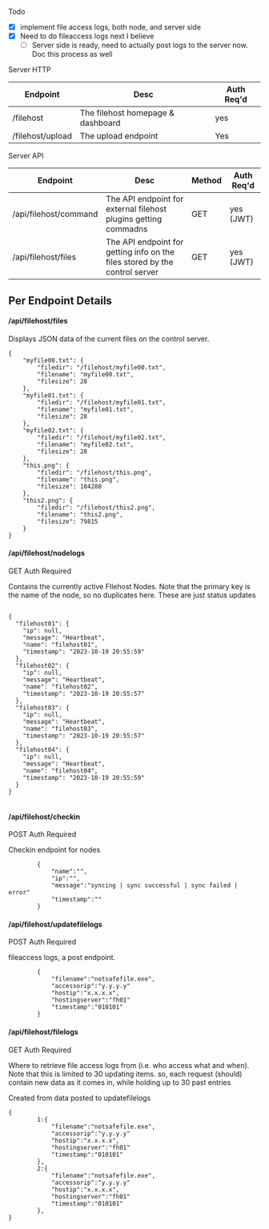 Todo
- [x] implement file access logs, both node, and server side
- [x] Need to do fileaccess logs next I believe
	- [ ] Server side is ready, need to actually post logs to the server now. Doc this process as well

Server HTTP

| Endpoint | Desc | Auth Req'd |
|--------------|-----------|------------|
| /filehost | The filehost homepage & dashboard | yes |
| /filehost/upload | The upload endpoint | Yes |


Server API

| Endpoint | Desc | Method | Auth Req'd |
|--------------|-----------|------------|------------|
| /api/filehost/command | The API endpoint for external filehost plugins getting commadns | GET | yes (JWT) |
| /api/filehost/files | The API endpoint for getting info on the files stored by the control server| GET | yes (JWT) |


## Per Endpoint Details

#### /api/filehost/files

Displays JSON data of the current files on the control server. 

```
{
    "myfile00.txt": {
        "filedir": "/filehost/myfile00.txt",
        "filename": "myfile00.txt",
        "filesize": 28
    },
    "myfile01.txt": {
        "filedir": "/filehost/myfile01.txt",
        "filename": "myfile01.txt",
        "filesize": 28
    },
    "myfile02.txt": {
        "filedir": "/filehost/myfile02.txt",
        "filename": "myfile02.txt",
        "filesize": 28
    },
    "this.png": {
        "filedir": "/filehost/this.png",
        "filename": "this.png",
        "filesize": 104280
    },
    "this2.png": {
        "filedir": "/filehost/this2.png",
        "filename": "this2.png",
        "filesize": 79815
    }
}

```

#### /api/filehost/nodelogs

GET
Auth Required

Contains the currently active FIlehost Nodes. Note that the primary key is the name of the node, so no duplicates here. These are just status updates

```

{
  "filehost01": {
    "ip": null,
    "message": "Heartbeat",
    "name": "filehost01",
    "timestamp": "2023-10-19 20:55:59"
  },
  "filehost02": {
    "ip": null,
    "message": "Heartbeat",
    "name": "filehost02",
    "timestamp": "2023-10-19 20:55:57"
  },
  "filehost03": {
    "ip": null,
    "message": "Heartbeat",
    "name": "filehost03",
    "timestamp": "2023-10-19 20:55:57"
  },
  "filehost04": {
    "ip": null,
    "message": "Heartbeat",
    "name": "filehost04",
    "timestamp": "2023-10-19 20:55:59"
  }
}


```


#### /api/filehost/checkin
POST
Auth Required

Checkin endpoint for nodes
```
        {
            "name":"",
            "ip":"",
            "message":"syncing | sync successful | sync failed | error"
            "timestamp":""
        }
```


#### /api/filehost/updatefilelogs

POST
Auth Required

fileaccess logs, a post endpoint. 

```
        {
            "filename":"notsafefile.exe",
            "accessorip":"y.y.y.y"
            "hostip":"x.x.x.x",
            "hostingserver":"fh01"
            "timestamp":"010101"
        }

```

#### /api/filehost/filelogs

GET
Auth Required

Where to retrieve file access logs from (i.e. who access what and when). Note that this is limited to 30 updating items. so, 
each request (should) contain new data as it comes in, while holding up to 30 past entries

Created from data posted to updatefilelogs

```
{
        1:{
            "filename":"notsafefile.exe",
            "accessorip":"y.y.y.y"
            "hostip":"x.x.x.x",
            "hostingserver":"fh01"
            "timestamp":"010101"
        },
        2:{
            "filename":"notsafefile.exe",
            "accessorip":"y.y.y.y"
            "hostip":"x.x.x.x",
            "hostingserver":"fh01"
            "timestamp":"010101"
        },
}

```
